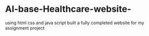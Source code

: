 # AI-base-Healthcare-website-
using html css and java script built a fully completed website for my assignment project 
